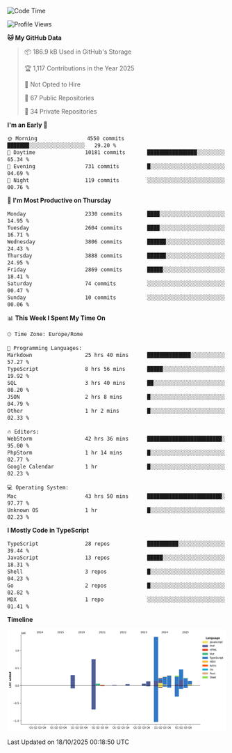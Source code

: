 <!--START_SECTION:waka-->
![Code Time](http://img.shields.io/badge/Code%20Time-6%2C304%20hrs%2058%20mins-blue)

![Profile Views](http://img.shields.io/badge/Profile%20Views-1-blue)

**🐱 My GitHub Data** 

> 📦 186.9 kB Used in GitHub's Storage 
 > 
> 🏆 1,117 Contributions in the Year 2025
 > 
> 🚫 Not Opted to Hire
 > 
> 📜 67 Public Repositories 
 > 
> 🔑 34 Private Repositories 
 > 
**I'm an Early 🐤** 

```text
🌞 Morning                4550 commits        ███████░░░░░░░░░░░░░░░░░░   29.20 % 
🌆 Daytime                10181 commits       ████████████████░░░░░░░░░   65.34 % 
🌃 Evening                731 commits         █░░░░░░░░░░░░░░░░░░░░░░░░   04.69 % 
🌙 Night                  119 commits         ░░░░░░░░░░░░░░░░░░░░░░░░░   00.76 % 
```
📅 **I'm Most Productive on Thursday** 

```text
Monday                   2330 commits        ████░░░░░░░░░░░░░░░░░░░░░   14.95 % 
Tuesday                  2604 commits        ████░░░░░░░░░░░░░░░░░░░░░   16.71 % 
Wednesday                3806 commits        ██████░░░░░░░░░░░░░░░░░░░   24.43 % 
Thursday                 3888 commits        ██████░░░░░░░░░░░░░░░░░░░   24.95 % 
Friday                   2869 commits        █████░░░░░░░░░░░░░░░░░░░░   18.41 % 
Saturday                 74 commits          ░░░░░░░░░░░░░░░░░░░░░░░░░   00.47 % 
Sunday                   10 commits          ░░░░░░░░░░░░░░░░░░░░░░░░░   00.06 % 
```


📊 **This Week I Spent My Time On** 

```text
🕑︎ Time Zone: Europe/Rome

💬 Programming Languages: 
Markdown                 25 hrs 40 mins      ██████████████░░░░░░░░░░░   57.27 % 
TypeScript               8 hrs 56 mins       █████░░░░░░░░░░░░░░░░░░░░   19.92 % 
SQL                      3 hrs 40 mins       ██░░░░░░░░░░░░░░░░░░░░░░░   08.20 % 
JSON                     2 hrs 8 mins        █░░░░░░░░░░░░░░░░░░░░░░░░   04.79 % 
Other                    1 hr 2 mins         █░░░░░░░░░░░░░░░░░░░░░░░░   02.33 % 

🔥 Editors: 
WebStorm                 42 hrs 36 mins      ████████████████████████░   95.00 % 
PhpStorm                 1 hr 14 mins        █░░░░░░░░░░░░░░░░░░░░░░░░   02.77 % 
Google Calendar          1 hr                █░░░░░░░░░░░░░░░░░░░░░░░░   02.23 % 

💻 Operating System: 
Mac                      43 hrs 50 mins      ████████████████████████░   97.77 % 
Unknown OS               1 hr                █░░░░░░░░░░░░░░░░░░░░░░░░   02.23 % 
```

**I Mostly Code in TypeScript** 

```text
TypeScript               28 repos            ██████████░░░░░░░░░░░░░░░   39.44 % 
JavaScript               13 repos            █████░░░░░░░░░░░░░░░░░░░░   18.31 % 
Shell                    3 repos             █░░░░░░░░░░░░░░░░░░░░░░░░   04.23 % 
Go                       2 repos             █░░░░░░░░░░░░░░░░░░░░░░░░   02.82 % 
MDX                      1 repo              ░░░░░░░░░░░░░░░░░░░░░░░░░   01.41 % 
```



**Timeline**

![Lines of Code chart](https://raw.githubusercontent.com/frnwtr/frnwtr/main/assets/bar_graph.png)


 Last Updated on 18/10/2025 00:18:50 UTC
<!--END_SECTION:waka-->